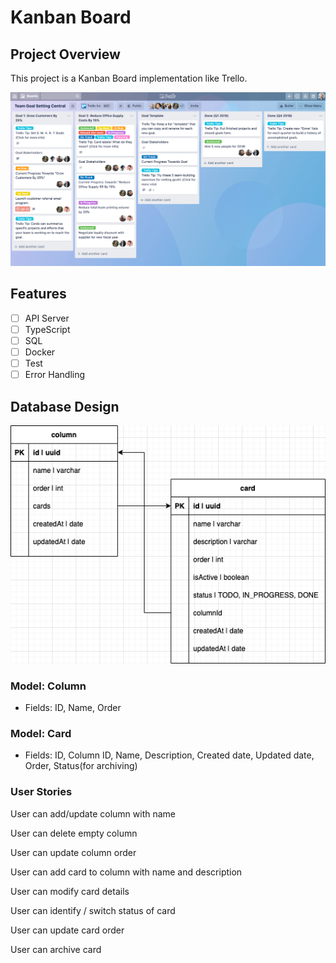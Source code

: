 # Kanban Board

## Project Overview

This project is a Kanban Board implementation like Trello.

![Screenshot](/trello.png)

## Features

- [ ] API Server
- [ ] TypeScript
- [ ] SQL
- [ ] Docker
- [ ] Test
- [ ] Error Handling

## Database Design

![Screenshot](/db-design.png)

### Model: Column

- Fields: ID, Name, Order

### Model: Card

- Fields: ID, Column ID, Name, Description, Created date, Updated date, Order, Status(for archiving)

### User Stories

User can add/update column with name

User can delete empty column

User can update column order

User can add card to column with name and description

User can modify card details

User can identify / switch status of card

User can update card order

User can archive card
